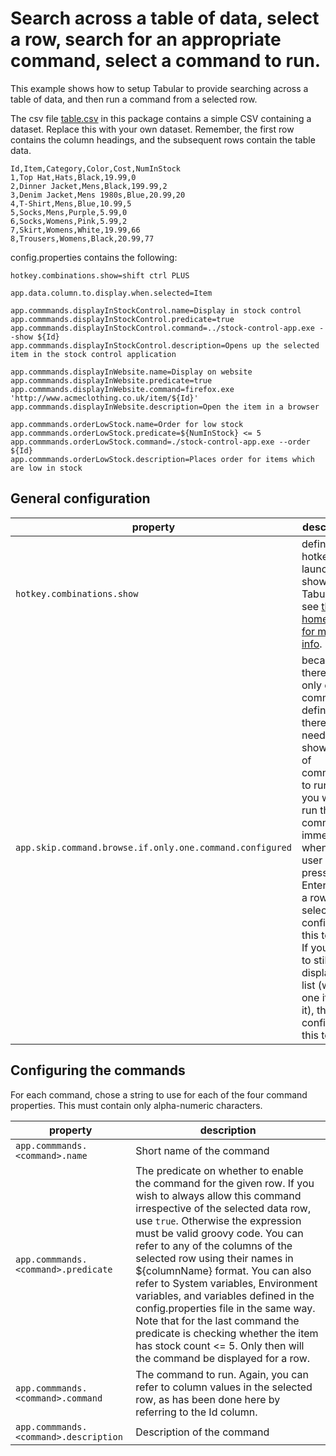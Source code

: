 # Search across a table of data, select a row, search for an appropriate command, select a command to run.

This example shows how to setup Tabular to provide searching across a
table of data, and then run a command from a selected row.

The csv file [table.csv](./table.csv) in this package contains a simple
CSV containing a dataset. Replace this with your own dataset. Remember,
the first row contains the column headings, and the subsequent rows
contain the table data.

```
Id,Item,Category,Color,Cost,NumInStock
1,Top Hat,Hats,Black,19.99,0
2,Dinner Jacket,Mens,Black,199.99,2
3,Denim Jacket,Mens 1980s,Blue,20.99,20
4,T-Shirt,Mens,Blue,10.99,5
5,Socks,Mens,Purple,5.99,0
6,Socks,Womens,Pink,5.99,2
7,Skirt,Womens,White,19.99,66
8,Trousers,Womens,Black,20.99,77
```

config.properties contains the following:
```
hotkey.combinations.show=shift ctrl PLUS

app.data.column.to.display.when.selected=Item

app.commmands.displayInStockControl.name=Display in stock control
app.commmands.displayInStockControl.predicate=true
app.commmands.displayInStockControl.command=../stock-control-app.exe --show ${Id}
app.commmands.displayInStockControl.description=Opens up the selected item in the stock control application

app.commmands.displayInWebsite.name=Display on website
app.commmands.displayInWebsite.predicate=true
app.commmands.displayInWebsite.command=firefox.exe 'http://www.acmeclothing.co.uk/item/${Id}'
app.commmands.displayInWebsite.description=Open the item in a browser

app.commmands.orderLowStock.name=Order for low stock
app.commmands.orderLowStock.predicate=${NumInStock} <= 5
app.commmands.orderLowStock.command=./stock-control-app.exe --order ${Id}
app.commmands.orderLowStock.description=Places order for items which are low in stock
```
## General configuration
|property |description |
|---|---|
| `hotkey.combinations.show` |defines the hotkey to launch to show Tabular, see [the home page for more info](../../../README.md).|
| `app.skip.command.browse.if.only.one.command.configured` | because there is only one command defined, there is no need to show a list of commands to run. If you wish to run the command immediately when the user presses Enter when a row is selected, configure this to `true`. If you wish to still display the list (with one item in it), then configure this to `false` |

## Configuring the commands
For each command, chose a <command> string to use for each of the four command properties.  This must contain only alpha-numeric characters.

|property |description |
|---|---|
| `app.commmands.<command>.name` | Short name of the command |
| `app.commmands.<command>.predicate` | The predicate on whether to enable the command for the given row. If you wish to always allow this command irrespective of the selected data row, use `true`.  Otherwise the expression must be valid groovy code.  You can refer to any of the columns of the selected row using their names in ${columnName} format.  You can also refer to System variables, Environment variables, and variables defined in the config.properties file in the same way. Note that for the last command the predicate is checking whether the item has stock count <= 5.  Only then will the command be displayed for a row.|
| `app.commmands.<command>.command` | The command to run.  Again, you can refer to column values in the selected row, as has been done here by referring to the Id column. |
| `app.commmands.<command>.description` | Description of the command |
